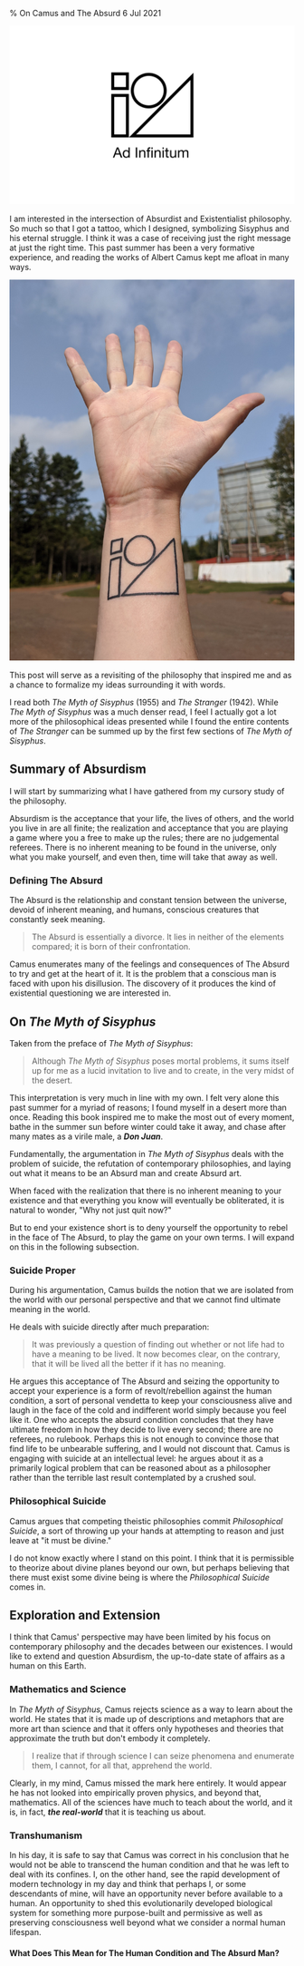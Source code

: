 % On Camus and The Absurd
6 Jul 2021

![](./images/sisyphus.png)

I am interested in the intersection of Absurdist and Existentialist philosophy. So much so that I got a tattoo, which I designed, symbolizing Sisyphus and his eternal struggle. I think it was a case of receiving just the right message at just the right time. This past summer has been a very formative experience, and reading the works of Albert Camus kept me afloat in many ways.

![](./images/sisyphus_tattoo.jpg)

This post will serve as a revisiting of the philosophy that inspired me and as a chance to formalize my ideas surrounding it with words.

I read both *The Myth of Sisyphus* (1955) and *The Stranger* (1942). While *The Myth of Sisyphus* was a much denser read, I feel I actually got a lot more of the philosophical ideas presented while I found the entire contents of *The Stranger* can be summed up by the first few sections of *The Myth of Sisyphus*.


## Summary of Absurdism

I will start by summarizing what I have gathered from my cursory study of the philosophy.

Absurdism is the acceptance that your life, the lives of others, and the world you live in are all finite; the realization and acceptance that you are playing a game where you a free to make up the rules; there are no judgemental referees. There is no inherent meaning to be found in the universe, only what you make yourself, and even then, time will take that away as well.

### Defining **The Absurd**

The Absurd is the relationship and constant tension between the universe, devoid of inherent meaning, and humans, conscious creatures that constantly seek meaning.

> The Absurd is essentially a divorce. It lies in neither of the elements compared; it is born of their confrontation.

Camus enumerates many of the feelings and consequences of The Absurd to try and get at the heart of it.
It is the problem that a conscious man is faced with upon his disillusion.
The discovery of it produces the kind of existential questioning we are interested in.


## On *The Myth of Sisyphus*

Taken from the preface of *The Myth of Sisyphus*:

> Although *The Myth of Sisyphus* poses mortal problems, it sums itself up for me as a lucid invitation to live and to create, in the very midst of the desert.

This interpretation is very much in line with my own. I felt very alone this past summer for a myriad of reasons; I found myself in a desert more than once. Reading this book inspired me to make the most out of every moment, bathe in the summer sun before winter could take it away, and chase after many mates as a virile male, a ***Don Juan***.

Fundamentally, the argumentation in *The Myth of Sisyphus* deals with the problem of suicide, the refutation of contemporary philosophies, and laying out what it means to be an Absurd man and create Absurd art.

When faced with the realization that there is no inherent meaning to your existence and that everything you know will eventually be obliterated, it is natural to wonder, "Why not just quit now?"

But to end your existence short is to deny yourself the opportunity to rebel in the face of The Absurd, to play the game on your own terms. I will expand on this in the following subsection.

### Suicide Proper

During his argumentation, Camus builds the notion that we are isolated from the world with our personal perspective and that we cannot find ultimate meaning in the world.

He deals with suicide directly after much preparation:

> It was previously a question of finding out whether or not life had to have a meaning to be lived. It now becomes clear, on the contrary, that it will be lived all the better if it has no meaning.

He argues this acceptance of The Absurd and seizing the opportunity to accept your experience is a form of revolt/rebellion against the human condition, a sort of personal vendetta to keep your consciousness alive and laugh in the face of the cold and indifferent world simply because you feel like it.
One who accepts the absurd condition concludes that they have ultimate freedom in how they decide to live every second; there are no referees, no rulebook.
Perhaps this is not enough to convince those that find life to be unbearable suffering, and I would not discount that. Camus is engaging with suicide at an intellectual level: he argues about it as a primarily logical problem that can be reasoned about as a philosopher rather than the terrible last result contemplated by a crushed soul.

### Philosophical Suicide

Camus argues that competing theistic philosophies commit *Philosophical Suicide*, a sort of throwing up your hands at attempting to reason and just leave at "it must be divine."

I do not know exactly where I stand on this point. I think that it is permissible to theorize about divine planes beyond our own, but perhaps believing that there must exist some divine being is where the *Philosophical Suicide* comes in.


## Exploration and Extension

I think that Camus' perspective may have been limited by his focus on contemporary philosophy and the decades between our existences.
I would like to extend and question Absurdism, the up-to-date state of affairs as a human on this Earth.

### Mathematics and Science

In *The Myth of Sisyphus*, Camus rejects science as a way to learn about the world. He states that it is made up of descriptions and metaphors that are more art than science and that it offers only hypotheses and theories that approximate the truth but don't embody it completely.

> I realize that if through science I can seize phenomena and enumerate them, I cannot, for all that, apprehend the world.

Clearly, in my mind, Camus missed the mark here entirely. It would appear he has not looked into empirically proven physics, and beyond that, mathematics. All of the sciences have much to teach about the world, and it is, in fact, ***the real-world*** that it is teaching us about.

### Transhumanism

In his day, it is safe to say that Camus was correct in his conclusion that he would not be able to transcend the human condition and that he was left to deal with its confines.
I, on the other hand, see the rapid development of modern technology in my day and think that perhaps I, or some descendants of mine, will have an opportunity never before available to a human. An opportunity to shed this evolutionarily developed biological system for something more purpose-built and permissive as well as preserving consciousness well beyond what we consider a normal human lifespan.

#### What Does This Mean for The Human Condition and The Absurd Man?
